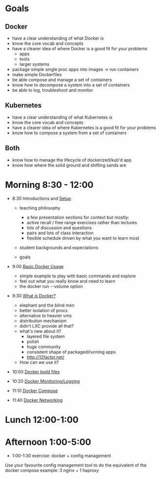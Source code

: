 # Goals
## Docker 
- have a clear understanding of what Docker _is_
- know the core vocab and concepts
- have a clearer idea of where Docker is a good fit for your problems
    * apps
    * tools
    * larger systems
- package simple single proc apps into images -> run containers
- make simple Dockerfiles
- be able compose and manage a set of containers
- know how to decompose a system into a set of containers
- be able to log, troubleshoot and monitor

## Kubernetes
- have a clear understanding of what Kubernetes _is_
- know the core vocab and concepts
- have a clearer idea of where Kubernetes is a good fit for your problems
- know how to compose a system from a set of containers

## Both
- know how to manage the lifecycle of dockerized/kub'd app
- know how where the solid ground and shifting sands are

# Morning 8:30 - 12:00
- 8:30 Introductions and [Setup](setup.md)

    * teaching philosophy
        - a few presentation sections for context but mostly:
        - active recall / free range exercises rather than lectures
        - lots of discussion and questions
        - pairs and lots of class interaction
		- flexible schedule driven by what you want to learn most
	
    * student backgrounds and expectations
	* goals

- 9:00 [Basic Docker Usage](basic-docker.md)
    * simple example to play with basic commands and explore
	* feel out what you really know and need to learn
	* the docker run --volume option

- 9:30 [What _is_ Docker?](docker-building-blocks.md)
    * elephant and the blind men
    * better isolation of procs
    * alternative to heavier vms
    * distribution mechanism
    * didn't LXC provide all that?
    * what's new about it?
        - layered file system
        - polish
        - _huge_ community
        - consistent shape of packaged/running apps
		- http://12factor.net/
    * How can we use it?

- 10:00 [Docker build files](docker-build-files.md)

- 10:20 [Docker Monitoring/Logging](docker-monitoring.md)

- 11:10 [Docker Compose](docker-compose.md)

- 11:40 [Docker Networking](docker-networking.md)

# Lunch 12:00-1:00

# Afternoon 1:00-5:00
- 1:00-1:30 exercise: docker + config management

Use your favourite config management tool to do the equivalent of the
docker compose example: 3 nginx + 1 haproxy
